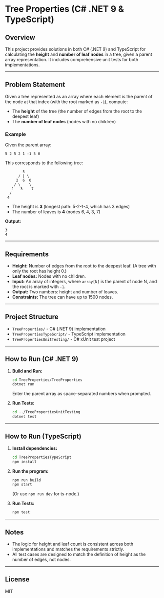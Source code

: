 # Tree Properties (C# .NET 9 & TypeScript)

## Overview
This project provides solutions in both C# (.NET 9) and TypeScript for calculating the **height** and **number of leaf nodes** in a tree, given a parent array representation. It includes comprehensive unit tests for both implementations.

---

## Problem Statement
Given a tree represented as an array where each element is the parent of the node at that index (with the root marked as `-1`), compute:
- The **height** of the tree (the number of edges from the root to the deepest leaf)
- The **number of leaf nodes** (nodes with no children)

### Example
Given the parent array:
```
5 2 5 2 1 -1 5 0
```
This corresponds to the following tree:

```
        5
      / | \
     2  6  0
    / \    \
   1   3    7
  /
 4
```
- The height is **3** (longest path: 5-2-1-4, which has 3 edges)
- The number of leaves is **4** (nodes 6, 4, 3, 7)

**Output:**
```
3
4
```

---

## Requirements
- **Height:** Number of edges from the root to the deepest leaf. (A tree with only the root has height 0.)
- **Leaf nodes:** Nodes with no children.
- **Input:** An array of integers, where `array[N]` is the parent of node N, and the root is marked with `-1`.
- **Output:** Two numbers: height and number of leaves.
- **Constraints:** The tree can have up to 1500 nodes.

---

## Project Structure
- `TreeProperties/` - C# (.NET 9) implementation
- `TreePropertiesTypeScript/` - TypeScript implementation
- `TreePropertiesUnitTesting/` - C# xUnit test project

---

## How to Run (C# .NET 9)
1. **Build and Run:**
   ```sh
   cd TreeProperties/TreeProperties
   dotnet run
   ```
   Enter the parent array as space-separated numbers when prompted.

2. **Run Tests:**
   ```sh
   cd ../TreePropertiesUnitTesting
   dotnet test
   ```

---

## How to Run (TypeScript)
1. **Install dependencies:**
   ```sh
   cd TreePropertiesTypeScript
   npm install
   ```
2. **Run the program:**
   ```sh
   npm run build
   npm start
   ```
   (Or use `npm run dev` for ts-node.)

3. **Run Tests:**
   ```sh
   npm test
   ```

---

## Notes
- The logic for height and leaf count is consistent across both implementations and matches the requirements strictly.
- All test cases are designed to match the definition of height as the number of edges, not nodes.

---

## License
MIT 